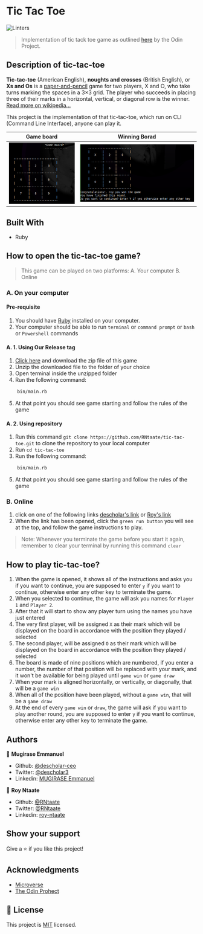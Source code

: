 # Tic Tac Toe
![Linters](https://github.com/RNtaate/tic-tac-toe/workflows/Linters/badge.svg)

> Implementation of tic tack toe game as outlined [here](https://www.theodinproject.com/courses/ruby-programming/lessons/oop) by the Odin Project.

## Description of tic-tac-toe

**Tic-tac-toe** (American English), **noughts and crosses** (British English), or **Xs and Os** is a [paper-and-pencil](https://en.wikipedia.org/wiki/Paper-and-pencil_game) game for two players, X and O, who take turns marking the spaces in a 3×3 grid. The player who succeeds in placing three of their marks in a horizontal, vertical, or diagonal row is the winner. [Read more on wikipedia...](https://en.wikipedia.org/wiki/Tic-tac-toe)

This project is the implementation of that tic-tac-toe, which run on CLI (Command Line Interface), anyone can play it.

|        Game board          |          Winning Borad
-----------------------------|--------------------------------
| ![](assets/game-board.png) | ![](assets/winning-board.png) |

## Built With
- Ruby

## How to open the tic-tac-toe game?
> This game can be played on two platforms:
> A. Your computer
> B. Online

### A. On your computer

#### Pre-requisite
1. You should have [Ruby](https://www.ruby-lang.org/en/) installed on your computer.
1. Your computer should be able to run `terminal` or `command prompt` or `bash` or `Powershell` commands

#### A. 1. Using Our Release tag
1. [Click here](https://github.com/RNtaate/tic-tac-toe/releases/tag/v1.0.0-beta) and download the zip file of this game
1. Unzip the downloaded file to the folder of your choice
1. Open terminal inside the unzipped folder
1. Run the following command:

```bash
    bin/main.rb
```
5. At that point you should see game starting and follow the rules of the game

#### A. 2. Using repository
1. Run this command `git clone https://github.com/RNtaate/tic-tac-toe.git` to clone the repository to your local computer
1. Run `cd tic-tac-toe`
1. Run the following command:

```bash
    bin/main.rb
```
5. At that point you should see game starting and follow the rules of the game

### B. Online
1. click on one of the following links [descholar's link](https://repl.it/@descholarceo/tic-tac-toe#main.rb) or [Roy's link](https://repl.it/@RNtaate/tic-tac-toe#bin/main.rb)
1. When the link has been opened, click the `green run button` you will see at the top, and follow the game instructions to play.
> Note: Whenever you terminate the game before you start it again, remember to clear your terminal by running this command `clear`

## How to play tic-tac-toe?
1. When the game is opened, it shows all of the instructions and asks you if you want to continue, you are supposed to enter `y` if you want to continue, otherwise enter any other key to terminate the game.
1. When you selected to continue, the game will ask you names for `Player 1` and `Player 2`.
1. After that it will start to show any player turn using the names you have just entered
1. The very first player, will be assigned `X` as their mark which will be displayed on the board in accordance with the position they played / selected
1. The second player, will be assigned `O` as their mark which will be displayed on the board in accordance with the position they played / selected
1. The board is made of nine positions which are numbered, if you enter a number, the number of that position will be replaced with your mark, and it won't be available for being played until `game win` or `game draw`
1. When your mark is aligned horizontally, or vertically, or diagonally, that will be a `game win`
1. When all of the position have been played, without a `game win`, that will be a `game draw`
1. At the end of every `game win` or `draw`, the game will ask if you want to play another round, you are supposed to enter `y` if you want to continue, otherwise enter any other key to terminate the game.

## Authors

👤 **Mugirase Emmanuel**

- Github: [@descholar-ceo](https://github.com/descholar-ceo)
- Twitter: [@descholar3](https://twitter.com/descholar3)
- Linkedin: [MUGIRASE Emmanuel](linkedin.com/in/mugirase-emmanuel-a90b49143)

👤 **Roy Ntaate**

- Github: [@RNtaate](https://github.com/RNtaate)
- Twitter: [@RNtaate](https://twitter.com/RNtaate)
- Linkedin: [roy-ntaate](https://linkedin.com/in/roy-ntaate)


## Show your support

Give a ⭐️ if you like this project!

## Acknowledgments

- [Microverse](htttps:www.microverse.org)
- [The Odin Prohect](https://www.theodinproject.com/)

## 📝 License

This project is [MIT](lic.url) licensed.
